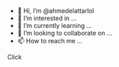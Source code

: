 - 👋 Hi, I’m @ahmedelattarlol
- 👀 I’m interested in ...
- 🌱 I’m currently learning ...
- 💞️ I’m looking to collaborate on ...
- 📫 How to reach me ...

<!---
ahmedelattarlol/ahmedelattarlol is a ✨ special ✨ repository because its `README.md` (this file) appears on your GitHub profile.
You can click the Preview link to take a look at your changes.
--->

Click
